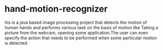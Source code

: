 # hand-motion-recognizer
his is a java based image processing project that detects the motion of human hands and performs various task on the basis of motion like Taking a picture from the webcam, opening some application.The user can even specify the action that needs to be performed when some particular motion is detected.
